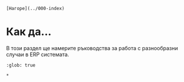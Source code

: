 ```{only} html
[Нагоре](../000-index)
```

# Как да...

В този раздел ще намерите ръководства за работа с разнообразни случаи в ERP системата.  

```{toctree}
:glob: true

*
```
